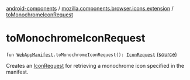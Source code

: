 [android-components](../index.md) / [mozilla.components.browser.icons.extension](index.md) / [toMonochromeIconRequest](./to-monochrome-icon-request.md)

# toMonochromeIconRequest

`fun `[`WebAppManifest`](../mozilla.components.concept.engine.manifest/-web-app-manifest/index.md)`.toMonochromeIconRequest(): `[`IconRequest`](../mozilla.components.browser.icons/-icon-request/index.md) [(source)](https://github.com/mozilla-mobile/android-components/blob/master/components/browser/icons/src/main/java/mozilla/components/browser/icons/extension/WebAppManifest.kt#L32)

Creates an [IconRequest](../mozilla.components.browser.icons/-icon-request/index.md) for retrieving a monochrome icon specified in the manifest.


